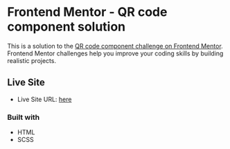 # Frontend Mentor - QR code component solution

This is a solution to the [QR code component challenge on Frontend Mentor](https://www.frontendmentor.io/challenges/qr-code-component-iux_sIO_H). Frontend Mentor challenges help you improve your coding skills by building realistic projects. 


## Live Site

- Live Site URL: [here](https://your-live-site-url.com)

### Built with

- HTML
- SCSS
